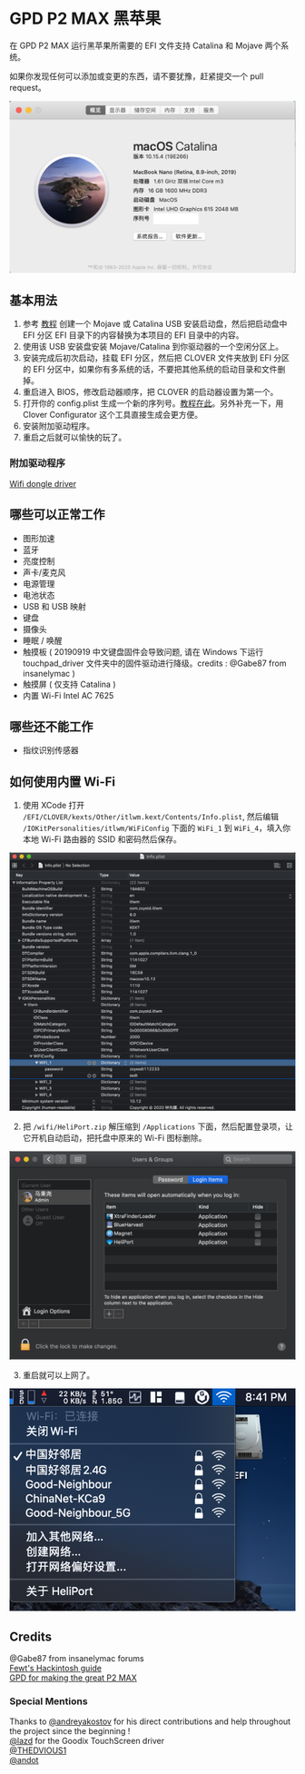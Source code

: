 # GPD P2 MAX 黑苹果

在 GPD P2 MAX 运行黑苹果所需要的 EFI 文件支持 Catalina 和 Mojave 两个系统。

如果你发现任何可以添加或变更的东西，请不要犹豫，赶紧提交一个 pull request。

![Catalina with working Graphics Acceleration](/images/Catalina_cn@2x.png)

## 基本用法

1. 参考 [教程](https://internet-install.gitbook.io/macos-internet-install/) 创建一个 Mojave 或 Catalina USB 安装启动盘，然后把启动盘中 EFI 分区 EFI 目录下的内容替换为本项目的 EFI 目录中的内容。
2. 使用该 USB 安装盘安装 Mojave/Catalina 到你驱动器的一个空闲分区上。
3. 安装完成后初次启动，挂载 EFI 分区，然后把 CLOVER 文件夹放到 EFI 分区的 EFI 分区中，如果你有多系统的话，不要把其他系统的启动目录和文件删掉。
4. 重启进入 BIOS，修改启动器顺序，把 CLOVER 的启动器设置为第一个。
5. 打开你的 config.plist 生成一个新的序列号。[教程在此](https://hackintosher.com/forums/thread/generate-your-own-hackintosh-serial-number-board-serial-number-uuid-mlb-rom-in-clover.306/)。另外补充一下，用 Clover Configurator 这个工具直接生成会更方便。
6. 安装附加驱动程序。
7. 重启之后就可以愉快的玩了。

### 附加驱动程序

[Wifi dongle driver](https://github.com/chris1111/Wireless-USB-Adapter-Clover)

## 哪些可以正常工作

- 图形加速
- 蓝牙
- 亮度控制
- 声卡/麦克风
- 电源管理
- 电池状态
- USB 和 USB 映射
- 键盘
- 摄像头
- 睡眠 / 唤醒
- 触摸板 ( 20190919 中文键盘固件会导致问题, 请在 Windows 下运行 touchpad_driver 文件夹中的固件驱动进行降级。credits : @Gabe87 from insanelymac )
- 触摸屏 ( 仅支持 Catalina )
- 内置 Wi-Fi Intel AC 7625

## 哪些还不能工作

- 指纹识别传感器

## 如何使用内置 Wi-Fi

1. 使用 XCode 打开 `/EFI/CLOVER/kexts/Other/itlwm.kext/Contents/Info.plist`, 然后编辑 `/IOKitPersonalities/itlwm/WiFiConfig` 下面的 `WiFi_1` 到 `WiFi_4`，填入你本地 Wi-Fi 路由器的 SSID 和密码然后保存。

![wificonfig](/images/itlwm@2x.png)

2. 把 `/wifi/HeliPort.zip` 解压缩到 `/Applications` 下面，然后配置登录项，让它开机自动启动，把托盘中原来的 Wi-Fi 图标删除。

![login items](/images/loginitems@2x.png)

3. 重启就可以上网了。

![HeliPort](/images/HeliPort@2x.png)

## Credits

@Gabe87 from insanelymac forums \
[Fewt's Hackintosh guide](https://fewt.gitbook.io/laptopguide/) \
[GPD for making the great P2 MAX](http://gpd.hk/)

### Special Mentions

Thanks to [@andreyakostov](https://github.com/andreyakostov) for his direct contributions and help throughout the project since the beginning ! \
[@lazd](https://github.com/lazd/VoodooI2CGoodix) for the Goodix TouchScreen driver \
[@THEDVIOUS1](https://github.com/THEDEVIOUS1) \
[@andot](https://github.com/andot)
